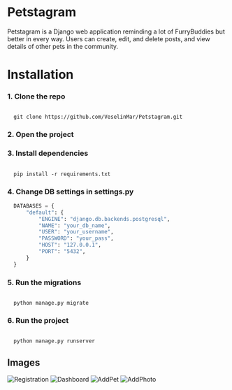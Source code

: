 # Petstagram

Petstagram is a Django web application reminding a lot of FurryBuddies but better in every way. 
Users can create, edit, and delete posts, and view details of other pets in the community.

# Installation

### 1. Clone the repo
   
  ```terminal

    git clone https://github.com/VeselinMar/Petstagram.git

  ```

### 2. Open the project


### 3. Install dependencies
 
   ```terminal
   
     pip install -r requirements.txt
  
   ```

### 4. Change DB settings in settings.py

  ```py
    DATABASES = {
        "default": {
            "ENGINE": "django.db.backends.postgresql",
            "NAME": "your_db_name",
            "USER": "your_username",
            "PASSWORD": "your_pass",
            "HOST": "127.0.0.1",
            "PORT": "5432",
        }
    }
  ```

### 5. Run the migrations

  ```terminal

    python manage.py migrate

  ```

### 6. Run the project

  ```terminal

    python manage.py runserver

  ```

## Images
![Registration](static/images/screenshots/Screenshot%20from%202024-11-17%2018-15-12.png)
![Dashboard](static/images/screenshots/Screenshot%20from%202024-11-17%2018-15-45.png)
![AddPet](static/images/screenshots/Screenshot%20from%202024-11-17%2018-15-59.png)
![AddPhoto](static/images/screenshots/Screenshot%20from%202024-11-17%2018-16-11.png)
